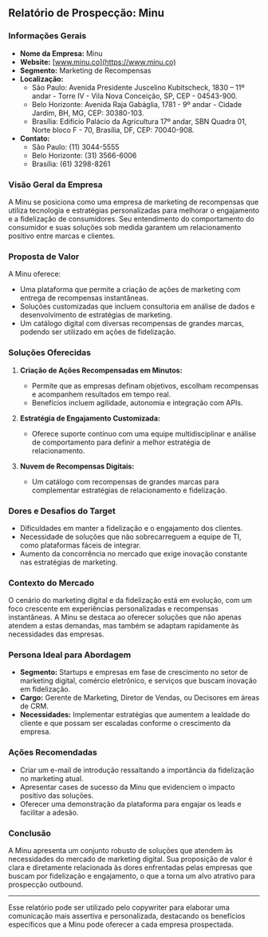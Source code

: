 ## Relatório de Prospecção: Minu

### Informações Gerais
- **Nome da Empresa:** Minu
- **Website:** [www.minu.co](https://www.minu.co)
- **Segmento:** Marketing de Recompensas
- **Localização:**
  - São Paulo: Avenida Presidente Juscelino Kubitscheck, 1830 – 11º andar - Torre IV - Vila Nova Conceição, SP, CEP - 04543-900.
  - Belo Horizonte: Avenida Raja Gabáglia, 1781 - 9º andar - Cidade Jardim, BH, MG, CEP: 30380-103.
  - Brasília: Edifício Palácio da Agricultura 17º andar, SBN Quadra 01, Norte bloco F - 70, Brasília, DF, CEP: 70040-908.
- **Contato:** 
  - São Paulo: (11) 3044-5555
  - Belo Horizonte: (31) 3566-6006
  - Brasília: (61) 3298-8261

### Visão Geral da Empresa
A Minu se posiciona como uma empresa de marketing de recompensas que utiliza tecnologia e estratégias personalizadas para melhorar o engajamento e a fidelização de consumidores. Seu entendimento do comportamento do consumidor e suas soluções sob medida garantem um relacionamento positivo entre marcas e clientes.

### Proposta de Valor
A Minu oferece:
- Uma plataforma que permite a criação de ações de marketing com entrega de recompensas instantâneas.
- Soluções customizadas que incluem consultoria em análise de dados e desenvolvimento de estratégias de marketing.
- Um catálogo digital com diversas recompensas de grandes marcas, podendo ser utilizado em ações de fidelização.

### Soluções Oferecidas
1. **Criação de Ações Recompensadas em Minutos:**
   - Permite que as empresas definam objetivos, escolham recompensas e acompanhem resultados em tempo real.
   - Benefícios incluem agilidade, autonomia e integração com APIs.
  
2. **Estratégia de Engajamento Customizada:**
   - Oferece suporte contínuo com uma equipe multidisciplinar e análise de comportamento para definir a melhor estratégia de relacionamento.

3. **Nuvem de Recompensas Digitais:**
   - Um catálogo com recompensas de grandes marcas para complementar estratégias de relacionamento e fidelização.

### Dores e Desafios do Target
- Dificuldades em manter a fidelização e o engajamento dos clientes.
- Necessidade de soluções que não sobrecarreguem a equipe de TI, como plataformas fáceis de integrar.
- Aumento da concorrência no mercado que exige inovação constante nas estratégias de marketing.

### Contexto do Mercado
O cenário do marketing digital e da fidelização está em evolução, com um foco crescente em experiências personalizadas e recompensas instantâneas. A Minu se destaca ao oferecer soluções que não apenas atendem a estas demandas, mas também se adaptam rapidamente às necessidades das empresas.

### Persona Ideal para Abordagem
- **Segmento:** Startups e empresas em fase de crescimento no setor de marketing digital, comércio eletrônico, e serviços que buscam inovação em fidelização.
- **Cargo:** Gerente de Marketing, Diretor de Vendas, ou Decisores em áreas de CRM.
- **Necessidades:** Implementar estratégias que aumentem a lealdade do cliente e que possam ser escaladas conforme o crescimento da empresa.

### Ações Recomendadas
- Criar um e-mail de introdução ressaltando a importância da fidelização no marketing atual.
- Apresentar cases de sucesso da Minu que evidenciem o impacto positivo das soluções.
- Oferecer uma demonstração da plataforma para engajar os leads e facilitar a adesão.

### Conclusão
A Minu apresenta um conjunto robusto de soluções que atendem às necessidades do mercado de marketing digital. Sua proposição de valor é clara e diretamente relacionada às dores enfrentadas pelas empresas que buscam por fidelização e engajamento, o que a torna um alvo atrativo para prospecção outbound.

--- 

Esse relatório pode ser utilizado pelo copywriter para elaborar uma comunicação mais assertiva e personalizada, destacando os benefícios específicos que a Minu pode oferecer a cada empresa prospectada.